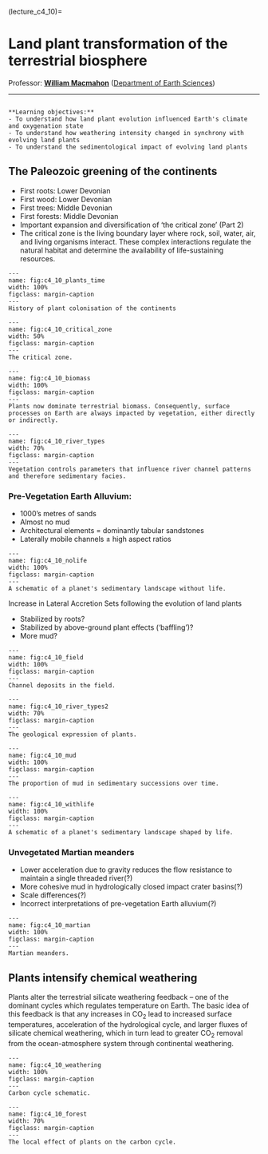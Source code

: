 (lecture_c4_10)=
# Land plant transformation of the terrestrial biosphere

Professor: **[William Macmahon](mailto:wjm39@cam.ac.uk)** ([Department of Earth Sciences](https://esc.cam.ac.uk))

---

```{highlights}

**Learning objectives:**
- To understand how land plant evolution influenced Earth's climate and oxygenation state	
- To understand how weathering intensity changed in synchrony with evolving land plants
- To understand the sedimentological impact of evolving land plants

```

## The Paleozoic greening of the continents
- First roots: Lower Devonian 
- First wood: Lower Devonian
- First trees: Middle Devonian
- First forests: Middle Devonian
- Important expansion and diversification of ‘the critical zone’ (Part 2)
- The critical zone is the living boundary layer where rock, soil, water, air, and living organisms interact. These complex interactions regulate the natural habitat and determine the availability of life-sustaining resources.

```{figure} ./figures/plants_time.png
---
name: fig:c4_10_plants_time
width: 100%
figclass: margin-caption
---
History of plant colonisation of the continents
```

```{figure} ./figures/critical_zone.png
---
name: fig:c4_10_critical_zone
width: 50%
figclass: margin-caption
---
The critical zone.
```

```{figure} ./figures/biomass.png
---
name: fig:c4_10_biomass
width: 100%
figclass: margin-caption
---
Plants now dominate terrestrial biomass. Consequently, surface processes on Earth are always impacted by vegetation, either directly or indirectly.
```

```{figure} ./figures/river_types.png
---
name: fig:c4_10_river_types
width: 70%
figclass: margin-caption
---
Vegetation controls parameters that influence river channel patterns and therefore sedimentary facies.
```

### Pre-Vegetation Earth Alluvium:
- 1000’s metres of sands
- Almost no mud
- Architectural elements = dominantly tabular sandstones
- Laterally mobile channels $\pm$ high aspect ratios


```{figure} ./figures/nolife.png
---
name: fig:c4_10_nolife
width: 100%
figclass: margin-caption
---
A schematic of a planet's sedimentary landscape without life.
```
Increase in Lateral Accretion Sets following the evolution of land plants
- Stabilized by roots?
- Stabilized by above-ground plant effects (‘baffling’)?
- More mud?

```{figure} ./figures/field.png
---
name: fig:c4_10_field
width: 100%
figclass: margin-caption
---
Channel deposits in the field.
```


```{figure} ./figures/river_types2.png
---
name: fig:c4_10_river_types2
width: 70%
figclass: margin-caption
---
The geological expression of plants.
```

```{figure} ./figures/mud.png
---
name: fig:c4_10_mud
width: 100%
figclass: margin-caption
---
The proportion of mud in sedimentary successions over time.
```

```{figure} ./figures/withlife.png
---
name: fig:c4_10_withlife
width: 100%
figclass: margin-caption
---
A schematic of a planet's sedimentary landscape shaped by life.
```

### Unvegetated Martian meanders

- Lower acceleration due to gravity reduces the flow resistance to maintain a single threaded river(?)
- More cohesive mud in hydrologically closed impact crater basins(?)
- Scale differences(?)
- Incorrect interpretations of pre-vegetation Earth alluvium(?)

```{figure} ./figures/martian.png
---
name: fig:c4_10_martian
width: 100%
figclass: margin-caption
---
Martian meanders.
```

## Plants intensify chemical weathering

Plants alter the terrestrial silicate weathering feedback – one of the dominant cycles which regulates temperature on Earth. The basic idea of this feedback is that any increases in CO$_2$ lead to increased surface temperatures, acceleration of the hydrological cycle, and larger fluxes of silicate chemical weathering, which in turn lead to greater CO$_2$ removal from the ocean-atmosphere system through continental weathering.

```{figure} ./figures/weathering.png
---
name: fig:c4_10_weathering
width: 100%
figclass: margin-caption
---
Carbon cycle schematic.
```

```{figure} ./figures/forest.png
---
name: fig:c4_10_forest
width: 70%
figclass: margin-caption
---
The local effect of plants on the carbon cycle.
```